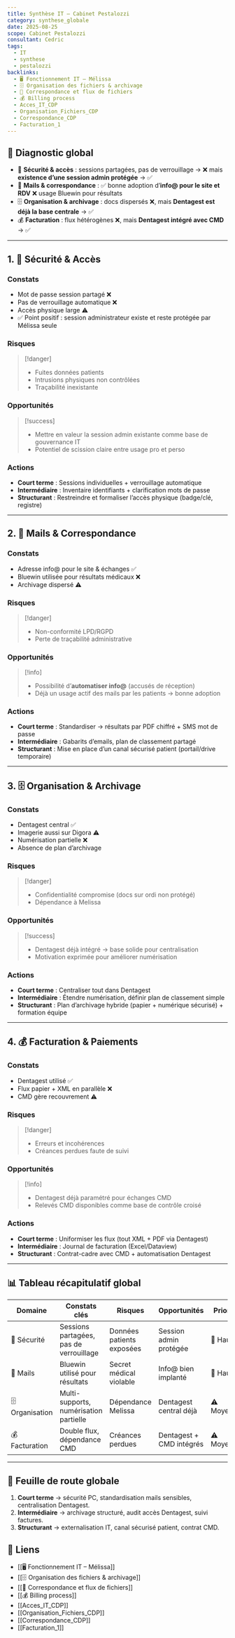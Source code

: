 ```yaml
---
title: Synthèse IT – Cabinet Pestalozzi
category: synthese_globale
date: 2025-08-25
scope: Cabinet Pestalozzi
consultant: Cedric
tags:
  - IT
  - synthese
  - pestalozzi
backlinks:
  - 🖥️ Fonctionnement IT – Mélissa
  - 🗄️ Organisation des fichiers & archivage
  - 📁 Correspondance et flux de fichiers
  - 💰 Billing process
  - Acces_IT_CDP
  - Organisation_Fichiers_CDP
  - Correspondance_CDP
  - Facturation_1
---
```

## 🔎 Diagnostic global
- 🔐 **Sécurité & accès** : sessions partagées, pas de verrouillage → ❌ mais **existence d’une session admin protégée** → ✅  
- 📧 **Mails & correspondance** : 
  ✅  bonne adoption d’**info@ pour le site et RDV**
  ❌ usage Bluewin pour résultats 
- 🗄️ **Organisation & archivage** : docs dispersés ❌, mais **Dentagest est déjà la base centrale** → ✅  
- 💰 **Facturation** : flux hétérogènes ❌, mais **Dentagest intégré avec CMD** → ✅  

---

## 1. 🔐 Sécurité & Accès
### Constats
- Mot de passe session partagé ❌  
- Pas de verrouillage automatique ❌  
- Accès physique large ⚠️  
- ✅ Point positif : session administrateur existe et reste protégée par Mélissa seule  

### Risques
> [!danger]  
> - Fuites données patients  
> - Intrusions physiques non contrôlées  
> - Traçabilité inexistante  

### Opportunités
> [!success]  
> - Mettre en valeur la session admin existante comme base de gouvernance IT  
> - Potentiel de scission claire entre usage pro et perso  

### Actions
- **Court terme** : Sessions individuelles + verrouillage automatique  
- **Intermédiaire** : Inventaire identifiants + clarification mots de passe  
- **Structurant** : Restreindre et formaliser l’accès physique (badge/clé, registre)  

---
## 2. 📧 Mails & Correspondance
### Constats
- Adresse info@ pour le site & échanges ✅  
- Bluewin utilisée pour résultats médicaux ❌  
- Archivage dispersé ⚠️  

### Risques
> [!danger]  
> - Non-conformité LPD/RGPD  
> - Perte de traçabilité administrative  

### Opportunités
> [!info]  
> - Possibilité d’**automatiser info@** (accusés de réception)  
> - Déjà un usage actif des mails par les patients → bonne adoption  

### Actions
- **Court terme** : Standardiser → résultats par PDF chiffré + SMS mot de passe  
- **Intermédiaire** : Gabarits d’emails, plan de classement partagé  
- **Structurant** : Mise en place d’un canal sécurisé patient (portail/drive temporaire)  

---

## 3. 🗄️ Organisation & Archivage
### Constats
- Dentagest central ✅  
- Imagerie aussi sur Digora ⚠️  
- Numérisation partielle ❌  
- Absence de plan d’archivage  

### Risques
> [!danger]  
> - Confidentialité compromise (docs sur ordi non protégé)  
> - Dépendance à Melissa  

### Opportunités
> [!success]  
> - Dentagest déjà intégré → base solide pour centralisation  
> - Motivation exprimée pour améliorer numérisation  

### Actions
- **Court terme** : Centraliser tout dans Dentagest  
- **Intermédiaire** : Étendre numérisation, définir plan de classement simple  
- **Structurant** : Plan d’archivage hybride (papier + numérique sécurisé) + formation équipe  

---

## 4. 💰 Facturation & Paiements
### Constats
- Dentagest utilisé ✅  
- Flux papier + XML en parallèle ❌  
- CMD gère recouvrement ⚠️  

### Risques
> [!danger]  
> - Erreurs et incohérences  
> - Créances perdues faute de suivi  

### Opportunités
> [!info]  
> - Dentagest déjà paramétré pour échanges CMD  
> - Relevés CMD disponibles comme base de contrôle croisé  

### Actions
- **Court terme** : Uniformiser les flux (tout XML + PDF via Dentagest)  
- **Intermédiaire** : Journal de facturation (Excel/Dataview)  
- **Structurant** : Contrat-cadre avec CMD + automatisation Dentagest  

---

## 📊 Tableau récapitulatif global

| Domaine | Constats clés | Risques | Opportunités | Priorité |
|---------|---------------|---------|--------------|----------|
| 🔐 Sécurité | Sessions partagées, pas de verrouillage | Données patients exposées | Session admin protégée | 🚨 Haute |
| 📧 Mails | Bluewin utilisé pour résultats | Secret médical violable | Info@ bien implanté | 🚨 Haute |
| 🗄️ Organisation | Multi-supports, numérisation partielle | Dépendance Melissa | Dentagest central déjà | ⚠️ Moyenne |
| 💰 Facturation | Double flux, dépendance CMD | Créances perdues | Dentagest + CMD intégrés | ⚠️ Moyenne |

---

## 🎯 Feuille de route globale
1. **Court terme** → sécurité PC, standardisation mails sensibles, centralisation Dentagest.  
2. **Intermédiaire** → archivage structuré, audit accès Dentagest, suivi factures.  
3. **Structurant** → externalisation IT, canal sécurisé patient, contrat CMD.

## 🔗 Liens
- [[🖥️ Fonctionnement IT – Mélissa]]
- [[🗄️ Organisation des fichiers & archivage]]
- [[📁 Correspondance et flux de fichiers]]
- [[💰 Billing process]]
- [[Acces_IT_CDP]]
- [[Organisation_Fichiers_CDP]]
- [[Correspondance_CDP]]
- [[Facturation_1]]
